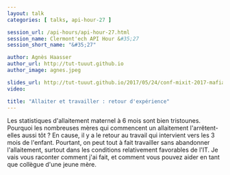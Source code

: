 ```yaml
---
layout: talk
categories: [ talks, api-hour-27 ]

session_url: /api-hours/api-hour-27.html
session_name: Clermont'ech API Hour &#35;27
session_short_name: "&#35;27"

author: Agnès Haasser
author_url: http://tut-tuuut.github.io
author_image: agnes.jpeg

slides_url: http://tut-tuuut.github.io/2017/05/24/conf-mixit-2017-mafia-lactee-au-travail.html
video:

title: "Allaiter et travailler : retour d'expérience"
---
```


Les statistiques d'allaitement maternel à 6 mois sont bien tristounes. Pourquoi les
nombreuses mères qui commencent un allaitement l'arrêtent-elles aussi tôt ? En cause,
il y a le retour au travail qui intervient vers les 3 mois de l'enfant. Pourtant, on
peut tout à fait travailler sans abandonner l'allaitement, surtout dans les conditions
relativement favorables de l'IT. Je vais vous raconter comment j'ai fait, et comment
vous pouvez aider en tant que collègue d'une jeune mère.

